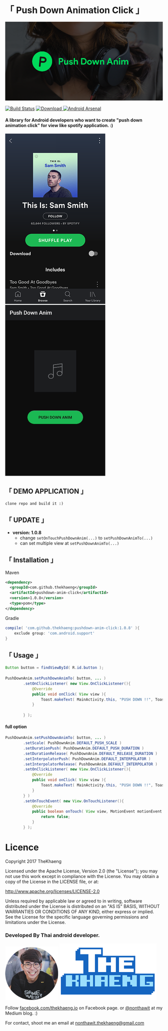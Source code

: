# **「 Push Down Animation Click 」**

![alt text](./pictures/logo.png)

[![Build Status](https://travis-ci.org/TheKhaeng/pushdown-anim-click.svg?branch=master)](https://travis-ci.org/TheKhaeng/pushdown-anim-click) [ ![Download](https://api.bintray.com/packages/nonthawit/TheKhaeng/pushdown-anim-click/images/download.svg) ](https://bintray.com/nonthawit/TheKhaeng/pushdown-anim-click/_latestVersion) [![Android Arsenal](https://img.shields.io/badge/Android%20Arsenal-Push%20Down%20Animation%20Click-brightgreen.svg?style=flat)](https://android-arsenal.com/details/1/6821)

#### A library for Android developers who want to create "push down animation click" for view like spotify application. :)

![alt text](./pictures/screenshot_1.png)
![alt text](./pictures/example.gif)


## 「 DEMO APPLICATION 」

```
clone repo and build it :)
```

## 「 UPDATE 」
- **version: 1.0.8**
	- change `setOnTouchPushDownAnim(...)` to `setPushDownAnimTo(...) `
	- can set multiple view at `setPushDownAnimTo(...)`

## 「 Installation 」

Maven
```xml
<dependency>
  <groupId>com.github.thekhaeng</groupId>
  <artifactId>pushdown-anim-click</artifactId>
  <version>1.0.8</version>
  <type>pom</type>
</dependency>
```

Gradle
```gradle
compile( 'com.github.thekhaeng:pushdown-anim-click:1.0.8' ){
    exclude group: 'com.android.support'
}
```

## 「 Usage 」

```java
Button button = findViewById( R.id.button );

PushDownAnim.setPushDownAnimTo( button, ... )
        .setOnClickListener( new View.OnClickListener(){
            @Override
            public void onClick( View view ){
                Toast.makeText( MainActivity.this, "PUSH DOWN !!", Toast.LENGTH_SHORT ).show();
            }

        } );

```


#### full option

```java
PushDownAnim.setPushDownAnimTo( button, ... )
        .setScale( PushDownAnim.DEFAULT_PUSH_SCALE )
        .setDurationPush( PushDownAnim.DEFAULT_PUSH_DURATION )
        .setDurationRelease( PushDownAnim.DEFAULT_RELEASE_DURATION )
        .setInterpolatorPush( PushDownAnim.DEFAULT_INTERPOLATOR )
        .setInterpolatorRelease( PushDownAnim.DEFAULT_INTERPOLATOR )
        .setOnClickListener( new View.OnClickListener(){
            @Override
            public void onClick( View view ){
                Toast.makeText( MainActivity.this, "PUSH DOWN !!", Toast.LENGTH_SHORT ).show();
            }
        } )
        .setOnTouchEvent( new View.OnTouchListener(){
            @Override
            public boolean onTouch( View view, MotionEvent motionEvent ){
                return false;
            }
        } );

```


# Licence

Copyright 2017 TheKhaeng

Licensed under the Apache License, Version 2.0 (the "License"); you may not use this work except in compliance with the License. You may obtain a copy of the License in the LICENSE file, or at:

http://www.apache.org/licenses/LICENSE-2.0

Unless required by applicable law or agreed to in writing, software distributed under the License is distributed on an "AS IS" BASIS, WITHOUT WARRANTIES OR CONDITIONS OF ANY KIND, either express or implied. See the License for the specific language governing permissions and limitations under the License.


### Developed By Thai android developer.


[<img src="./pictures/profile2_circle.png" width="170">](https://www.facebook.com/nonthawit) [![TheKhaeng](./pictures/thekhaeng_logo.png)](https://www.facebook.com/thekhaeng.io/)


Follow [facebook.com/thekhaeng.io](https://www.facebook.com/thekhaeng.io) on Facebook page.
or [@nonthawit](https://medium.com/@nonthawit) at my Medium blog. :)

For contact, shoot me an email at nonthawit.thekhaeng@gmail.com

